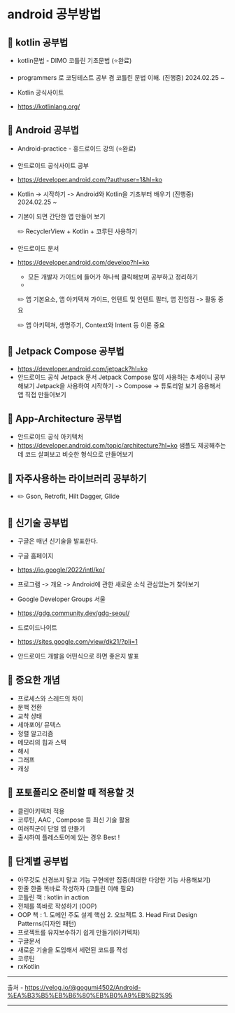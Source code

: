 # android 공부방법

## 📝 kotlin 공부법

 - kotlin문법 - DIMO 코틀린 기초문법 (⭐️완료)
 - programmers 로 코딩테스트 공부 겸 코틀린 문법 이해. (진행중) 2024.02.25 ~

 - Kotlin 공식사이트
 - <https://kotlinlang.org/>

## 📝 Android 공부법

 - Android-practice - 홍드로이드 강의 (⭐️완료)
   
 - 안드로이드 공식사이트 공부
 - <https://developer.android.com/?authuser=1&hl=ko>
 - Kotlin -> 시작하기 -> Android와 Kotlin을 기초부터 배우기 (진행중) 2024.02.25 ~

 - 기본이 되면 간단한 앱 만들어 보기
   
    ✏️ RecyclerView + Kotlin + 코루틴 사용하기
   
 - 안드로이드 문서
 - <https://developer.android.com/develop?hl=ko>
   - 모든 개발자 가이드에 들어가 하나씩 클릭해보며 공부하고 정리하기
   - 
    ✏️ 앱 기본요소, 앱 아키텍쳐 가이드, 인텐트 및 인텐트 필터, 앱 진입점 -> 활동 중요

    ✏️ 앱 아키텍쳐, 생명주기, Context와 Intent 등 이론 중요

## 📝 Jetpack Compose 공부법
 -  <https://developer.android.com/jetpack?hl=ko>
   - 안드로이드 공식 Jetpack 문서
      Jetpack Compose 많이 사용하는 추세이니 공부해보기
      Jetpack을 사용하여 시작하기 -> Compose -> 튜토리얼 보기
      응용해서 앱 직접 만들어보기

## 📝 App-Architecture 공부법
  - 안드로이드 공식 아키텍처
  - <https://developer.android.com/topic/architecture?hl=ko>
    샘플도 제공해주는데 코드 살펴보고 비슷한 형식으로 만들어보기

## 📝 자주사용하는 라이브러리 공부하기

  - ✏️ Gson, Retrofit, Hilt Dagger, Glide

## 📝 신기술 공부법
  - 구글은 매년 신기술을 발표한다.

  - 구글 홈페이지
  - <https://io.google/2022/intl/ko/>
  - 프로그램 -> 개요 -> Android에 관한 새로운 소식 관심있는거 찾아보기

  - Google Developer Groups 서울
  - <https://gdg.community.dev/gdg-seoul/>

  - 드로이드나이트
  - <https://sites.google.com/view/dk21/?pli=1>
  - 안드로이드 개발을 어떤식으로 하면 좋은지 발표

## 📝 중요한 개념
  - 프로세스와 스레드의 차이
  - 문맥 전환
  - 교착 상태
  - 세마포어/ 뮤텍스
  - 정렬 알고리즘
  - 메모리의 힙과 스택
  - 해시
  - 그래프
  - 캐싱

## 📝 포토폴리오 준비할 때 적용할 것
  - 클린아키텍처 적용
  - 코루틴, AAC , Compose 등 최신 기술 활용
  - 여러직군이 단일 앱 만들기
  - 출시하여 플레스토어에 있는 경우 Best !

## 📝 단계별 공부법
- 아무것도 신경쓰지 말고 기능 구현에만 집중(최대한 다양한 기능 사용해보기)
- 한줄 한줄 똑바로 작성하자 (코틀린 이해 필요)
- 코틀린 책 : kotlin in action
- 전체를 똑바로 작성하기 (OOP)
- OOP 책 : 1. 도메인 주도 설계 핵심 2. 오브젝트 3. Head First Design Patterns(디자인 패턴)
- 프로젝트를 유지보수하기 쉽게 만들기(아키텍처)
- 구글문서
- 새로운 기술을 도입해서 세련된 코드를 작성
- 코루틴
- rxKotlin




---

출처 - <https://velog.io/@gogumi4502/Android-%EA%B3%B5%EB%B6%80%EB%B0%A9%EB%B2%95>

---
